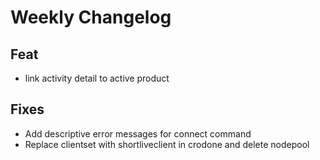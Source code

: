 # Weekly Changelog
## Feat
- link activity detail to active product

## Fixes
- Add descriptive error messages for connect command
- Replace clientset with shortliveclient in crodone and delete nodepool